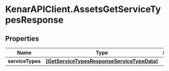 # KenarAPIClient.AssetsGetServiceTypesResponse

## Properties

Name | Type | Description | Notes
------------ | ------------- | ------------- | -------------
**serviceTypes** | [**[GetServiceTypesResponseServiceTypeData]**](GetServiceTypesResponseServiceTypeData.md) |  | [optional] 


